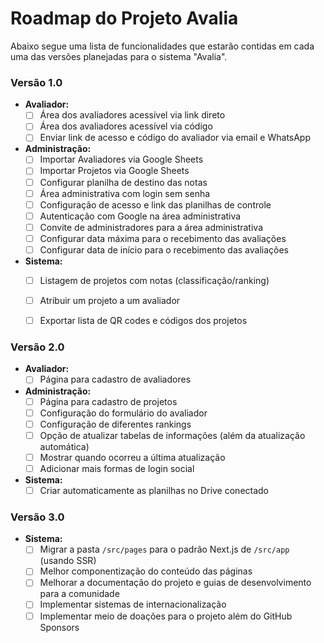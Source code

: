 # Roadmap do Projeto Avalia

Abaixo segue uma lista de funcionalidades que estarão contidas em cada uma das versões planejadas para o sistema "Avalia".

### Versão 1.0

- **Avaliador:**
  - [ ] Área dos avaliadores acessível via link direto
  - [ ] Área dos avaliadores acessível via código
  - [ ] Enviar link de acesso e código do avaliador via email e WhatsApp

- **Administração:**
  - [ ] Importar Avaliadores via Google Sheets
  - [ ] Importar Projetos via Google Sheets
  - [ ] Configurar planilha de destino das notas
  - [ ] Área administrativa com login sem senha
  - [ ] Configuração de acesso e link das planilhas de controle
  - [ ] Autenticação com Google na área administrativa
  - [ ] Convite de administradores para a área administrativa
  - [ ] Configurar data máxima para o recebimento das avaliações
  - [ ] Configurar data de início para o recebimento das avaliações

- **Sistema:**
  - [ ] Listagem de projetos com notas (classificação/ranking)
  - [ ] Atribuir um projeto a um avaliador
  - [ ] Exportar lista de QR codes e códigos dos projetos


### Versão 2.0

- **Avaliador:**
  - [ ] Página para cadastro de avaliadores

- **Administração:**
  - [ ] Página para cadastro de projetos
  - [ ] Configuração do formulário do avaliador
  - [ ] Configuração de diferentes rankings
  - [ ] Opção de atualizar tabelas de informações (além da atualização automática)
  - [ ] Mostrar quando ocorreu a última atualização
  - [ ] Adicionar mais formas de login social

- **Sistema:**
  - [ ] Criar automaticamente as planilhas no Drive conectado

### Versão 3.0

- **Sistema:**
  - [ ] Migrar a pasta `/src/pages` para o padrão Next.js de `/src/app` (usando SSR)
  - [ ] Melhor componentização do conteúdo das páginas
  - [ ] Melhorar a documentação do projeto e guias de desenvolvimento para a comunidade
  - [ ] Implementar sistemas de internacionalização
  - [ ] Implementar meio de doações para o projeto além do GitHub Sponsors